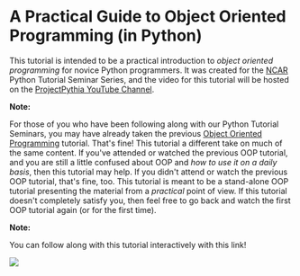 # A Practical Guide to Object Oriented Programming (in Python)

This tutorial is intended to be a practical introduction to *object oriented programming* for novice Python programmers.  It was created for the [NCAR](https://ncar.ucar.edu) Python Tutorial Seminar Series, and the video for this tutorial will be hosted on the [ProjectPythia YouTube Channel](https://www.youtube.com/channel/UCoZPBqJal5uKpO8ZiwzavCw).

<div class="alert alert-info">
<b>Note:</b>
<p>For those of you who have been following along with our Python Tutorial Seminars, you
may have already taken the previous <a href="https://www.youtube.com/watch?v=GEFnL8C62u8&t=11s">Object Oriented Programming</a> tutorial.  That's fine!  This tutorial a different take on much of the
same content.  If you've attended or watched the previous OOP tutorial, and you are still
a little confused about OOP and <em>how to use it on a daily basis</em>, then this tutorial may
help.  If you didn't attend or watch the previous OOP tutorial, that's fine, too.  This
tutorial is meant to be a stand-alone OOP tutorial presenting the material from a <em>practical</em>
point of view.  If this tutorial doesn't completely satisfy you, then feel free to go back
and watch the first OOP tutorial again (or for the first time).</p>
</div>

<div class="alert alert-info">
<b>Note:</b>
<p>You can follow along with this tutorial interactively with this link!</p>
<p><a href="https://mybinder.org/v2/gh/kmpaul/pg2oop/main?labpath=index.ipynb"><img src="https://mybinder.org/badge_logo.svg"></a></p>
</div>
